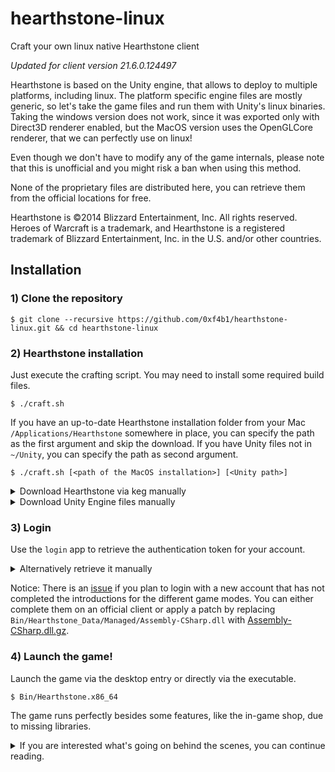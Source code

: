 # hearthstone-linux

Craft your own linux native Hearthstone client

*Updated for client version 21.6.0.124497*

Hearthstone is based on the Unity engine, that allows to deploy to multiple platforms, including linux. The platform specific engine files are mostly generic, so let's take the game files and run them with Unity's linux binaries. Taking the windows version does not work, since it was exported only with Direct3D renderer enabled, but the MacOS version uses the OpenGLCore renderer, that we can perfectly use on linux!

Even though we don't have to modify any of the game internals, please note that this is unofficial and you might risk a ban when using this method.

None of the proprietary files are distributed here, you can retrieve them from the official locations for free.

Hearthstone is ©2014 Blizzard Entertainment, Inc. All rights reserved. Heroes of Warcraft is a trademark, and Hearthstone is a registered trademark of Blizzard Entertainment, Inc. in the U.S. and/or other countries.

## Installation

### 1) Clone the repository

`$ git clone --recursive https://github.com/0xf4b1/hearthstone-linux.git && cd hearthstone-linux`

### 2) Hearthstone installation

Just execute the crafting script. You may need to install some required build files.

```
$ ./craft.sh
```

If you have an up-to-date Hearthstone installation folder from your Mac `/Applications/Hearthstone` somewhere in place, you can specify the path as the first argument and skip the download. If you have Unity files not in `~/Unity`, you can specify the path as second argument.

```
$ ./craft.sh [<path of the MacOS installation>] [<Unity path>]
```

<details>
  <summary>Download Hearthstone via keg manually</summary>

To download the required game files, [keg](https://github.com/HearthSim/keg) from the HearthSim project can be used. It's an implementation of Blizzard's NGDP protocol and allows to mirror the contents of the CDN. A slightly modified version is linked into this repository, that allows to download only the needed files for the installation. Use the `ngdp` command from `keg/bin/ngdp`.

Initialize the repository

```
$ ngdp init
```

Add the Hearthstone remote

```
$ ngdp remote add hsb
```

Update the metadata

```
$ ngdp fetch hsb --metadata-only
```

List available versions

```
$ ngdp inspect hsb
```

Fetch the game files

```
$ ngdp fetch hsb --tags OSX --tags enUS --tags Production
```

Install the current version

```
$ ngdp install hsb 21.6.0.124497 --tags OSX --tags enUS --tags Production
```
</details>

<details>
  <summary>Download Unity Engine files manually</summary>

* Download Unity Hub from [here](https://public-cdn.cloud.unity3d.com/hub/prod/UnityHub.AppImage)

`$ curl -O https://public-cdn.cloud.unity3d.com/hub/prod/UnityHub.AppImage`

* Make the file executable

`$ chmod +x ./UnityHub.AppImage`

* Start Unity Hub with the following url

`$ ./UnityHub.AppImage unityhub://2019.4.21f1/b76dac84db26`

* You can ignore the licensing stuff that may show up, wait until the installation window appears. You don't need to install any of the additional modules.

By default, it should download the files into your home directory in `~/Unity`.
</details>

### 3) Login

Use the `login` app to retrieve the authentication token for your account.

<details>
  <summary>Alternatively retrieve it manually</summary>

Visit the website https://eu.battle.net/login/en/?app=wtcg, enter your account credentials and you will get the authentication token in the browser's address bar via redirection, similarly to this:

```
http://localhost:0/?ST=XX-XXXXXXXXXXXXXXXXXXXXXXXXXXXXXXXX-XXXXXXXXX
```

Store the token:

```
$ mono token.exe XX-XXXXXXXXXXXXXXXXXXXXXXXXXXXXXXXX-XXXXXXXXX
```
</details>

Notice: There is an [issue](https://github.com/0xf4b1/hearthstone-linux/issues/7) if you plan to login with a new account that has not completed the introductions for the different game modes.
You can either complete them on an official client or apply a patch by replacing `Bin/Hearthstone_Data/Managed/Assembly-CSharp.dll` with [Assembly-CSharp.dll.gz](https://github.com/0xf4b1/hearthstone-linux/files/7382984/Assembly-CSharp.dll.gz).

### 4) Launch the game!

Launch the game via the desktop entry or directly via the executable.

```
$ Bin/Hearthstone.x86_64
```

The game runs perfectly besides some features, like the in-game shop, due to missing libraries.

<details>
  <summary>If you are interested what's going on behind the scenes, you can continue reading.</summary>

The `craft.sh` script copies and rearranges the needed files for your linux client and additionally does the following tasks:

A file named `client.config` is used by the client for configuration. It will be added with some predefined values, including the option `Aurora.ClientCheck=false` to be able to run the client without the Launcher.

Since we use the MacOS version, it has some platform specific dependencies we don't have on linux, that prevent the game from launching. The script builds some very simple stubs for the missing libraries, that are `CoreFoundation` and `OSXWindowManagement`.

When starting the game client without the Launcher, the game is stuck on the title screen and does not offer something like a login. This happens even on MacOS with the normal installation. But since it tries to read an existing login token from the MacOS registry, the `CoreFoundation` stub is used to provide our manually requested token.

The game tries to read the authentication token from the registry AES encrypted with some static parameters. Based on that logic, a small token tool will be built that encrypts a provided webtoken and stores it in a file named `token`, where the `CoreFoundation` stub reads it from.
</details>
